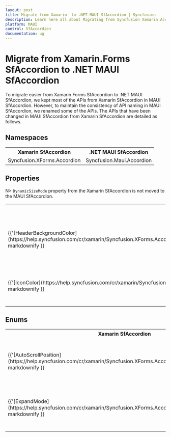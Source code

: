```yaml
---
layout: post
title: Migrate from Xamarin  to .NET MAUI SfAccordion | Syncfusion 
description: Learn here all about Migrating from Syncfusion Xamarin Accordion to Syncfusion .NET MAUI Accordion control and more.
platform: MAUI
control: SfAccordion
documentation: ug
---
```


# Migrate from Xamarin.Forms SfAccordion to .NET MAUI SfAccordion

To migrate easier from Xamarin.Forms SfAccordion to .NET MAUI SfAccordion, we kept most of the APIs from Xamarin SfAccordion in MAUI SfAccordion. However, to maintain the consistency of API naming in MAUI SfAccordion, we renamed some of the APIs. The APIs that have been changed in MAUI SfAccordion from Xamarin SfAccordion are detailed as follows.

## Namespaces

<table>
<tr>
<th>Xamarin SfAccordion </th>
<th>.NET MAUI SfAccordion</th></tr>
<tr>
<td>Syncfusion.XForms.Accordion</td>
<td>Syncfusion.Maui.Accordion</td></tr>
</table>

## Properties

N> `DynamicSizeMode` property from the Xamarin SfAccordion is not moved to the MAUI SfAccordion.

<table> 
<tr>
<th>Xamarin SfAccordion</th>
<th>.NET MAUI SfAccordion</th>
<th>Description</th>
</tr>

<tr>
<td>{{'[HeaderBackgroundColor](https://help.syncfusion.com/cr/xamarin/Syncfusion.XForms.Accordion.AccordionItem.html#Syncfusion_XForms_Accordion_AccordionItem_HeaderBackgroundColor)'| markdownify }}</td>
<td>{{'[HeaderBackground](https://help.syncfusion.com/cr/maui/Syncfusion.Maui.Accordion.AccordionItem.html#Syncfusion_Maui_Accordion_AccordionItem_HeaderBackground)'| markdownify }}</td>
<td>Gets or sets the background color of the header in the Accordion control.</td>
</tr>

<tr>
<td>{{'[IconColor](https://help.syncfusion.com/cr/xamarin/Syncfusion.XForms.Accordion.AccordionItem.html#Syncfusion_XForms_Accordion_AccordionItem_IconColor)'| markdownify }}</td>
<td>{{'[HeaderIconColor](https://help.syncfusion.com/cr/maui/Syncfusion.Maui.Accordion.AccordionItem.html#Syncfusion_Maui_Accordion_AccordionItem_HeaderIconColor)'| markdownify }}</td>
<td>Gets or sets the color of the header icon in the Accordion control.</td>
</tr>
</table>

## Enums

<table>
<tr>
<th>Xamarin SfAccordion</th>
<th>.NET MAUI SfAccordion</th>
<th>Description</th>
</tr>

<tr>
<td>{{'[AutoScrollPosition](https://help.syncfusion.com/cr/xamarin/Syncfusion.XForms.Accordion.AutoScrollPosition.html)'| markdownify }}</td>
<td>{{'[AccordionAutoScrollPosition](https://help.syncfusion.com/cr/maui/Syncfusion.Maui.Accordion.AccordionAutoScrollPosition.html)'| markdownify }}</td>
<td>Specifies the auto-scroll positions for the Accordion control.</td>
</tr>

<tr>
<td>{{'[ExpandMode](https://help.syncfusion.com/cr/xamarin/Syncfusion.XForms.Accordion.ExpandMode.html)'| markdownify }}</td>
<td>{{'[AccordionExpandMode](https://help.syncfusion.com/cr/maui/Syncfusion.Maui.Accordion.AccordionExpandMode.html)'| markdownify }}</td>
<td>Specifies the expand mode for the items in the Accordion control.</td>
</tr>
</table>
